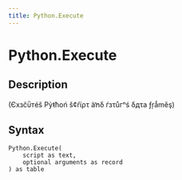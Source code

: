 ```yaml
---
title: Python.Execute
---
```


# Python.Execute


## Description

(Єхзĉΰтéš Ρỳŧħοń š¢ŕϊρτ äŉδ ѓзτůгⁿś δдτа ƒŗǻměş)


## Syntax

```powerquery
Python.Execute(
    script as text,
    optional arguments as record
) as table
```



